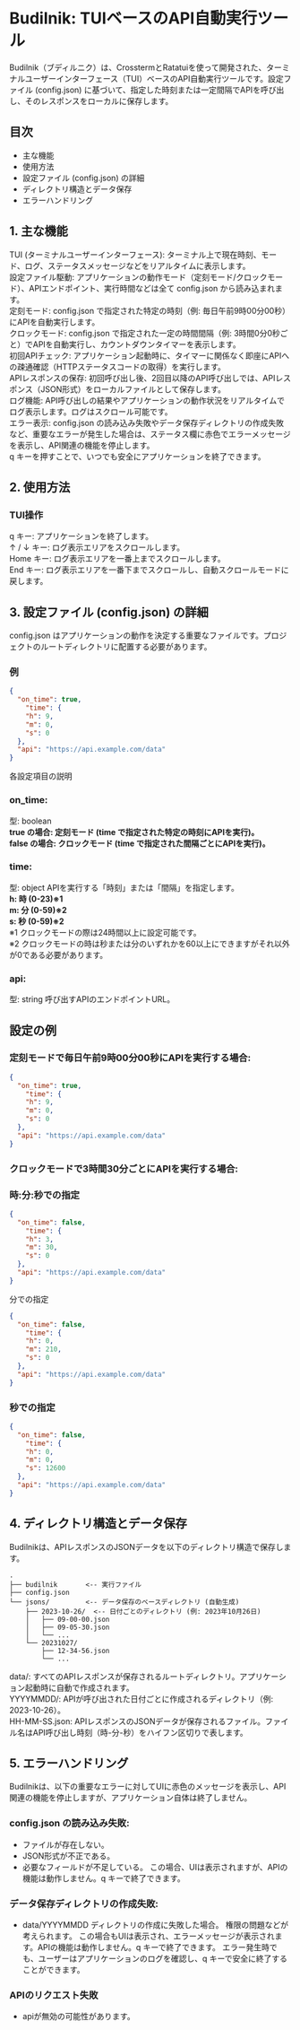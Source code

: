 # Budilnik: TUIベースのAPI自動実行ツール
Budilnik（ブディルニク）は、CrosstermとRatatuiを使って開発された、ターミナルユーザーインターフェース（TUI）ベースのAPI自動実行ツールです。設定ファイル (config.json) に基づいて、指定した時刻または一定間隔でAPIを呼び出し、そのレスポンスをローカルに保存します。

## 目次
- 主な機能
- 使用方法
- 設定ファイル (config.json) の詳細
- ディレクトリ構造とデータ保存
- エラーハンドリング
## 1. 主な機能
   TUI (ターミナルユーザーインターフェース): ターミナル上で現在時刻、モード、ログ、ステータスメッセージなどをリアルタイムに表示します。\
   設定ファイル駆動: アプリケーションの動作モード（定刻モード/クロックモード）、APIエンドポイント、実行時間などは全て config.json から読み込まれます。\
   定刻モード: config.json で指定された特定の時刻（例: 毎日午前9時00分00秒）にAPIを自動実行します。\
   クロックモード: config.json で指定された一定の時間間隔（例: 3時間0分0秒ごと）でAPIを自動実行し、カウントダウンタイマーを表示します。\
   初回APIチェック: アプリケーション起動時に、タイマーに関係なく即座にAPIへの疎通確認（HTTPステータスコードの取得）を実行します。\
   APIレスポンスの保存: 初回呼び出し後、2回目以降のAPI呼び出しでは、APIレスポンス（JSON形式）をローカルファイルとして保存します。\
   ログ機能: API呼び出しの結果やアプリケーションの動作状況をリアルタイムでログ表示します。ログはスクロール可能です。\
   エラー表示: config.json の読み込み失敗やデータ保存ディレクトリの作成失敗など、重要なエラーが発生した場合は、ステータス欄に赤色でエラーメッセージを表示し、API関連の機能を停止します。\
   q キーを押すことで、いつでも安全にアプリケーションを終了できます。
## 2. 使用方法
### TUI操作
q キー: アプリケーションを終了します。\
↑ / ↓ キー: ログ表示エリアをスクロールします。\
Home キー: ログ表示エリアを一番上までスクロールします。\
End キー: ログ表示エリアを一番下までスクロールし、自動スクロールモードに戻します。
## 3. 設定ファイル (config.json) の詳細
   config.json はアプリケーションの動作を決定する重要なファイルです。プロジェクトのルートディレクトリに配置する必要があります。

### 例
```json
{
  "on_time": true,
    "time": {
    "h": 9,
    "m": 0,
    "s": 0
  },
  "api": "https://api.example.com/data"
}
```
各設定項目の説明
### on_time:
型: boolean\
**true の場合: 定刻モード (time で指定された特定の時刻にAPIを実行)。**\
**false の場合: クロックモード (time で指定された間隔ごとにAPIを実行)。**
### time:
型: object
APIを実行する「時刻」または「間隔」を指定します。\
**h: 時 (0-23)※1**\
**m: 分 (0-59)※2**\
**s: 秒 (0-59)※2**\
※1 クロックモードの際は24時間以上に設定可能です。\
※2 クロックモードの時は秒または分のいずれかを60以上にできますがそれ以外が0である必要があります。
### api:
型: string
呼び出すAPIのエンドポイントURL。

## 設定の例
### 定刻モードで毎日午前9時00分00秒にAPIを実行する場合:
```json
{
  "on_time": true,
    "time": {
    "h": 9,
    "m": 0,
    "s": 0
  },
  "api": "https://api.example.com/data"
}
```
### クロックモードで3時間30分ごとにAPIを実行する場合:
### 時:分:秒での指定
```json
{
  "on_time": false,
    "time": {
    "h": 3,
    "m": 30,
    "s": 0
  },
  "api": "https://api.example.com/data"
}
```
分での指定
```json
{
  "on_time": false,
    "time": {
    "h": 0,
    "m": 210,
    "s": 0
  },
  "api": "https://api.example.com/data"
}
```
### 秒での指定
```json
{
  "on_time": false,
    "time": {
    "h": 0,
    "m": 0,
    "s": 12600
  },
  "api": "https://api.example.com/data"
}
```
## 4. ディレクトリ構造とデータ保存
   Budilnikは、APIレスポンスのJSONデータを以下のディレクトリ構造で保存します。
```
.
├── budilnik       <-- 実行ファイル
├── config.json
└── jsons/         <-- データ保存のベースディレクトリ (自動生成)
    ├── 2023-10-26/  <-- 日付ごとのディレクトリ (例: 2023年10月26日)
    │   ├── 09-00-00.json
    │   ├── 09-05-30.json
    │   └── ...
    └── 20231027/
        ├── 12-34-56.json
        └── ...
```
data/: すべてのAPIレスポンスが保存されるルートディレクトリ。アプリケーション起動時に自動で作成されます。\
YYYYMMDD/: APIが呼び出された日付ごとに作成されるディレクトリ（例: 2023-10-26）。\
HH-MM-SS.json: APIレスポンスのJSONデータが保存されるファイル。ファイル名はAPI呼び出し時刻（時-分-秒）をハイフン区切りで表します。
## 5. エラーハンドリング
   Budilnikは、以下の重要なエラーに対してUIに赤色のメッセージを表示し、API関連の機能を停止しますが、アプリケーション自体は終了しません。
### config.json の読み込み失敗:
- ファイルが存在しない。
- JSON形式が不正である。
- 必要なフィールドが不足している。
この場合、UIは表示されますが、APIの機能は動作しません。q キーで終了できます。
### データ保存ディレクトリの作成失敗:
- data/YYYYMMDD ディレクトリの作成に失敗した場合。
権限の問題などが考えられます。
この場合もUIは表示され、エラーメッセージが表示されます。APIの機能は動作しません。q キーで終了できます。
エラー発生時でも、ユーザーはアプリケーションのログを確認し、q キーで安全に終了することができます。

### APIのリクエスト失敗
- apiが無効の可能性があります。